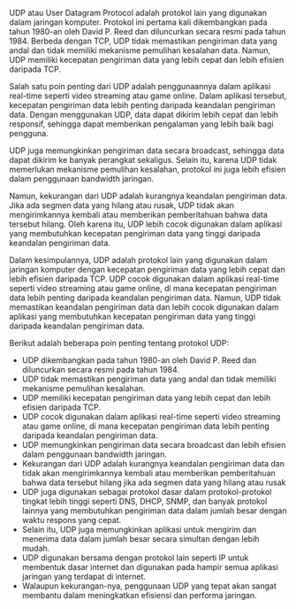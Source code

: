 UDP atau User Datagram Protocol adalah protokol lain yang digunakan dalam jaringan komputer. Protokol ini pertama kali dikembangkan pada tahun 1980-an oleh David P. Reed dan diluncurkan secara resmi pada tahun 1984. Berbeda dengan TCP, UDP tidak memastikan pengiriman data yang andal dan tidak memiliki mekanisme pemulihan kesalahan data. Namun, UDP memiliki kecepatan pengiriman data yang lebih cepat dan lebih efisien daripada TCP.

Salah satu poin penting dari UDP adalah penggunaannya dalam aplikasi real-time seperti video streaming atau game online. Dalam aplikasi tersebut, kecepatan pengiriman data lebih penting daripada keandalan pengiriman data. Dengan menggunakan UDP, data dapat dikirim lebih cepat dan lebih responsif, sehingga dapat memberikan pengalaman yang lebih baik bagi pengguna.

UDP juga memungkinkan pengiriman data secara broadcast, sehingga data dapat dikirim ke banyak perangkat sekaligus. Selain itu, karena UDP tidak memerlukan mekanisme pemulihan kesalahan, protokol ini juga lebih efisien dalam penggunaan bandwidth jaringan.

Namun, kekurangan dari UDP adalah kurangnya keandalan pengiriman data. Jika ada segmen data yang hilang atau rusak, UDP tidak akan mengirimkannya kembali atau memberikan pemberitahuan bahwa data tersebut hilang. Oleh karena itu, UDP lebih cocok digunakan dalam aplikasi yang membutuhkan kecepatan pengiriman data yang tinggi daripada keandalan pengiriman data.

Dalam kesimpulannya, UDP adalah protokol lain yang digunakan dalam jaringan komputer dengan kecepatan pengiriman data yang lebih cepat dan lebih efisien daripada TCP. UDP cocok digunakan dalam aplikasi real-time seperti video streaming atau game online, di mana kecepatan pengiriman data lebih penting daripada keandalan pengiriman data. Namun, UDP tidak memastikan keandalan pengiriman data dan lebih cocok digunakan dalam aplikasi yang membutuhkan kecepatan pengiriman data yang tinggi daripada keandalan pengiriman data.

Berikut adalah beberapa poin penting tentang protokol UDP:

-   UDP dikembangkan pada tahun 1980-an oleh David P. Reed dan diluncurkan secara resmi pada tahun 1984.
-   UDP tidak memastikan pengiriman data yang andal dan tidak memiliki mekanisme pemulihan kesalahan.
-   UDP memiliki kecepatan pengiriman data yang lebih cepat dan lebih efisien daripada TCP.
-   UDP cocok digunakan dalam aplikasi real-time seperti video streaming atau game online, di mana kecepatan pengiriman data lebih penting daripada keandalan pengiriman data.
-   UDP memungkinkan pengiriman data secara broadcast dan lebih efisien dalam penggunaan bandwidth jaringan.
-   Kekurangan dari UDP adalah kurangnya keandalan pengiriman data dan tidak akan mengirimkannya kembali atau memberikan pemberitahuan bahwa data tersebut hilang jika ada segmen data yang hilang atau rusak
-   UDP juga digunakan sebagai protokol dasar dalam protokol-protokol tingkat lebih tinggi seperti DNS, DHCP, SNMP, dan banyak protokol lainnya yang membutuhkan pengiriman data dalam jumlah besar dengan waktu respons yang cepat.
-   Selain itu, UDP juga memungkinkan aplikasi untuk mengirim dan menerima data dalam jumlah besar secara simultan dengan lebih mudah.
-   UDP digunakan bersama dengan protokol lain seperti IP untuk membentuk dasar internet dan digunakan pada hampir semua aplikasi jaringan yang terdapat di internet.
-   Walaupun kekurangan-nya, penggunaan UDP yang tepat akan sangat membantu dalam meningkatkan efisiensi dan performa jaringan.